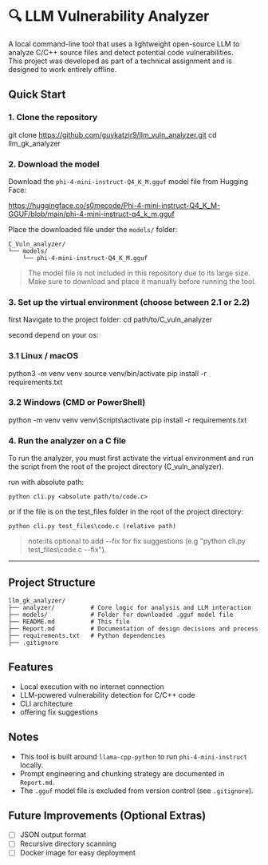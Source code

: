 # 🔍 LLM Vulnerability Analyzer

A local command-line tool that uses a lightweight open-source LLM to analyze C/C++ source files and detect potential code vulnerabilities.  
This project was developed as part of a technical assignment and is designed to work entirely offline.

## Quick Start

### 1. Clone the repository

git clone https://github.com/guykatzir9/llm_vuln_analyzer.git
cd llm_gk_analyzer

### 2. Download the model

Download the `phi-4-mini-instruct-Q4_K_M.gguf` model file from Hugging Face:

https://huggingface.co/s0mecode/Phi-4-mini-instruct-Q4_K_M-GGUF/blob/main/phi-4-mini-instruct-q4_k_m.gguf

Place the downloaded file under the `models/` folder:

```
C_Vuln_analyzer/
└── models/
    └── phi-4-mini-instruct-Q4_K_M.gguf
```

> The model file is not included in this repository due to its large size.  
> Make sure to download and place it manually before running the tool.

### 3. Set up the virtual environment (choose between 2.1 or 2.2)

first Navigate to the project folder:
    cd path/to/C_vuln_analyzer

second depend on your os:    

### 3.1 Linux / macOS

python3 -m venv venv
source venv/bin/activate
pip install -r requirements.txt

### 3.2 Windows (CMD or PowerShell)

python -m venv venv
venv\Scripts\activate
pip install -r requirements.txt

### 4. Run the analyzer on a C file

To run the analyzer, you must first activate the virtual environment and run the script from
the root of the project directory (C_vuln_analyzer).

run with absolute path:

    python cli.py <absolute path/to/code.c>

or if the file is on the test_files folder in the root of the project directory:

    python cli.py test_files\code.c (relative path)

> note:its optional to add --fix for fix suggestions (e.g "python cli.py test_files\code.c --fix").
---

## Project Structure

```
llm_gk_analyzer/
├── analyzer/          # Core logic for analysis and LLM interaction
├── models/            # Folder for downloaded .gguf model file
├── README.md          # This file
├── Report.md          # Documentation of design decisions and process
├── requirements.txt   # Python dependencies
├── .gitignore
```

## Features

- Local execution with no internet connection  
- LLM-powered vulnerability detection for C/C++ code  
- CLI architecture  
- offering fix suggestions

## Notes

- This tool is built around `llama-cpp-python` to run `phi-4-mini-instruct` locally.  
- Prompt engineering and chunking strategy are documented in `Report.md`.  
- The `.gguf` model file is excluded from version control (see `.gitignore`).

## Future Improvements (Optional Extras)

- [ ] JSON output format  
- [ ] Recursive directory scanning    
- [ ] Docker image for easy deployment
